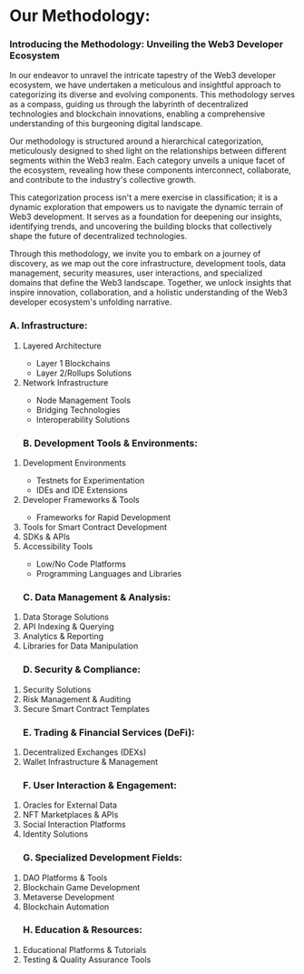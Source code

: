 # Our Methodology:

<h3>Introducing the Methodology: Unveiling the Web3 Developer Ecosystem</h3>

In our endeavor to unravel the intricate tapestry of the Web3 developer ecosystem, we have undertaken a meticulous and insightful approach to categorizing its diverse and evolving components. This methodology serves as a compass, guiding us through the labyrinth of decentralized technologies and blockchain innovations, enabling a comprehensive understanding of this burgeoning digital landscape.

Our methodology is structured around a hierarchical categorization, meticulously designed to shed light on the relationships between different segments within the Web3 realm. Each category unveils a unique facet of the ecosystem, revealing how these components interconnect, collaborate, and contribute to the industry's collective growth.

This categorization process isn't a mere exercise in classification; it is a dynamic exploration that empowers us to navigate the dynamic terrain of Web3 development. It serves as a foundation for deepening our insights, identifying trends, and uncovering the building blocks that collectively shape the future of decentralized technologies.

Through this methodology, we invite you to embark on a journey of discovery, as we map out the core infrastructure, development tools, data management, security measures, user interactions, and specialized domains that define the Web3 landscape. Together, we unlock insights that inspire innovation, collaboration, and a holistic understanding of the Web3 developer ecosystem's unfolding narrative.


<h3> A. Infrastructure: </h3>

<ol>
<li>	Layered Architecture </li>
    <ul>
        <li>	Layer 1 Blockchains </li>
        <li>	Layer 2/Rollups Solutions </li>
    </ul>
<li>	Network Infrastructure </li>
    <ul>
        <li>	Node Management Tools </li>
        <li>	Bridging Technologies </li>
        <li>	Interoperability Solutions </li>
    </ul>
</ol>

<ol>   

<h3> B. Development Tools & Environments: </h3>

<li> Development Environments </li>
    <ul>
        <li>	Testnets for Experimentation </li>
        <li>	IDEs and IDE Extensions </li>
    </ul>
<li>	Developer Frameworks & Tools </li>
    <ul>
        <li>	Frameworks for Rapid Development </ul>
        <li>	Tools for Smart Contract Development </ul>
    </ul>
<li>	SDKs & APIs </li>
<li>	Accessibility Tools </li>
    <ul>
        <li>	Low/No Code Platforms </li>
        <li>	Programming Languages and Libraries </li>
    </ul>
</ol>

<ol>

<h3> C. Data Management & Analysis: </h3>

<li>	Data Storage Solutions </li>
<li>	API Indexing & Querying </li>
<li>	Analytics & Reporting </li>
<li>	Libraries for Data Manipulation </li>
</ol>

<ol>

<h3> D. Security & Compliance: </h3>

<li>	Security Solutions </li>
<li>	Risk Management & Auditing </li>
<li>	Secure Smart Contract Templates </li>

</ol>

<ol>

<h3> E. Trading & Financial Services (DeFi): </h3>

<li>	Decentralized Exchanges (DEXs) </li>
<li>	Wallet Infrastructure & Management </li>

</ol>

<ol>

<h3> F. User Interaction & Engagement: </h3>

<li>	Oracles for External Data </li>
<li>	NFT Marketplaces & APIs </li>
<li>	Social Interaction Platforms </li>
<li>	Identity Solutions </li>

</ol>

<ol>

<h3> G. Specialized Development Fields: </h3>

<li>	DAO Platforms & Tools </li>
<li>	Blockchain Game Development </li>
<li>	Metaverse Development </li>
<li>	Blockchain Automation </li>

</ol>

<ol>
<h3> H. Education & Resources: </h3>
<li>	Educational Platforms & Tutorials </li>
<li>	Testing & Quality Assurance Tools </li>

</ol>